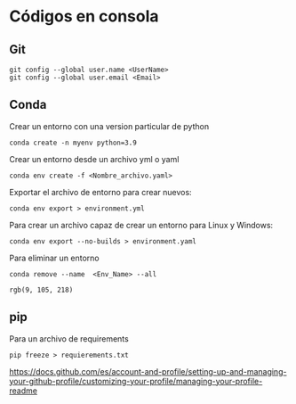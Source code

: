 # Códigos en consola

## Git
```
git config --global user.name <UserName>
git config --global user.email <Email>
```

## Conda
Crear un entorno con una version particular de python
```
conda create -n myenv python=3.9
```
Crear un entorno desde un archivo yml o yaml 
```
conda env create -f <Nombre_archivo.yaml> 
```
Exportar el archivo de entorno para crear nuevos:
```
conda env export > environment.yml  
```
Para crear un archivo capaz de crear un entorno para Linux y Windows:
```
conda env export --no-builds > environment.yaml 
```
Para eliminar un entorno
```
conda remove --name  <Env_Name> --all
```
 `rgb(9, 105, 218)`

## pip
Para un archivo de requirements
```
pip freeze > requierements.txt
```

https://docs.github.com/es/account-and-profile/setting-up-and-managing-your-github-profile/customizing-your-profile/managing-your-profile-readme
